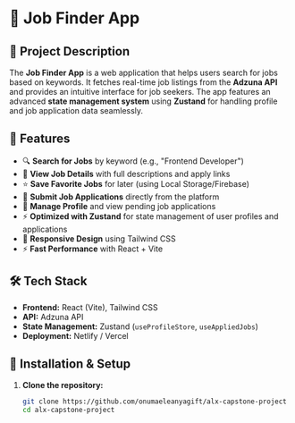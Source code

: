# 🏢 Job Finder App

## 📌 Project Description
The **Job Finder App** is a web application that helps users search for jobs based on keywords. It fetches real-time job listings from the **Adzuna API** and provides an intuitive interface for job seekers. The app features an advanced **state management system** using **Zustand** for handling profile and job application data seamlessly.

## 🚀 Features
- 🔍 **Search for Jobs** by keyword (e.g., "Frontend Developer")
- 📄 **View Job Details** with full descriptions and apply links
- ⭐ **Save Favorite Jobs** for later (using Local Storage/Firebase)
- 📝 **Submit Job Applications** directly from the platform
- 👤 **Manage Profile** and view pending job applications
- ⚡ **Optimized with Zustand** for state management of user profiles and applications
- 📱 **Responsive Design** using Tailwind CSS
- ⚡ **Fast Performance** with React + Vite

## 🛠️ Tech Stack
- **Frontend:** React (Vite), Tailwind CSS
- **API:** Adzuna API
- **State Management:** Zustand (`useProfileStore`, `useAppliedJobs`)
- **Deployment:** Netlify / Vercel

## 🔧 Installation & Setup
1. **Clone the repository:**
   ```bash
   git clone https://github.com/onumaeleanyagift/alx-capstone-project
   cd alx-capstone-project